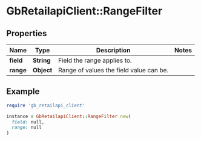 # GbRetailapiClient::RangeFilter

## Properties

| Name | Type | Description | Notes |
| ---- | ---- | ----------- | ----- |
| **field** | **String** | Field the range applies to. |  |
| **range** | **Object** | Range of values the field value can be. |  |

## Example

```ruby
require 'gb_retailapi_client'

instance = GbRetailapiClient::RangeFilter.new(
  field: null,
  range: null
)
```

